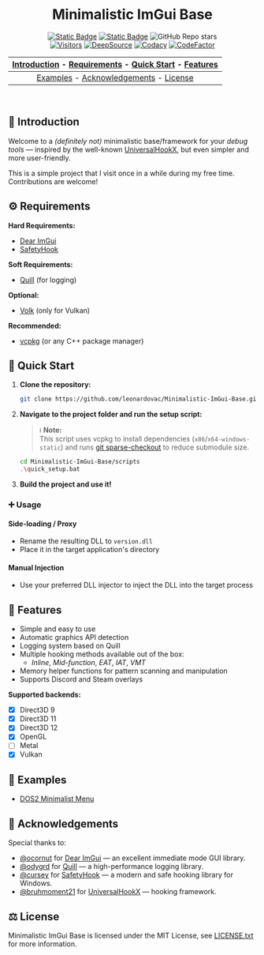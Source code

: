 <div align="center">
<h1> Minimalistic ImGui Base </h1>
<div>
<a href="https://en.wikipedia.org/wiki/C++23"><img src="https://img.shields.io/badge/Language-C%2B%2B23-f44c7c?style=flat-square" alt="Static Badge"></a>
<a href="https://github.com/leonardovac/Minimalistic-ImGui-Base/blob/main/LICENSE.txt"><img src="https://img.shields.io/badge/License-MIT-blue?style=flat-square" alt="Static Badge"></a>
<img alt="GitHub Repo stars" src="https://img.shields.io/github/stars/leonardovac/Minimalistic-ImGui-Base">
</div>
<div>
<a href="https://visitorbadge.io/status?path=https%3A%2F%2Fgithub.com%2Fleonardovac%2FMinimalistic-ImGui-Base">
<img src="https://api.visitorbadge.io/api/visitors?path=https%3A%2F%2Fgithub.com%2Fleonardovac%2FMinimalistic-ImGui-Base&label=Repo.%20Visits&countColor=%23ba68c8&style=flat-square" alt="Visitors"></a>
<a href="https://app.deepsource.com/gh/leonardovac/Minimalistic-ImGui-Base/"><img alt="DeepSource" title="DeepSource" src="https://app.deepsource.com/gh/leonardovac/Minimalistic-ImGui-Base.svg/?label=active+issues&show_trend=false&token=VEY-dCFd7Zvez753JFNRKMHy"/></a>
<a href="https://app.codacy.com/gh/leonardovac/Minimalistic-ImGui-Base/dashboard?utm_source=gh&utm_medium=referral&utm_content=&utm_campaign=Badge_grade"><img alt="Codacy" title="Codacy" src="https://img.shields.io/codacy/grade/60d23119442344d7913494bbfbdc31f7?logo=codacy&style=flat-square"/></a>
<a href="https://www.codefactor.io/repository/github/leonardovac/Minimalistic-imgui-base"><img alt="CodeFactor" title="CodeFactor" src="https://img.shields.io/codefactor/grade/github/leonardovac/Minimalistic-imgui-base?logo=codefactor&style=flat-square"/></a>
</div>

| [Introduction](#-introduction) - [Requirements](#-requirements) - [Quick Start](#-quick-start) - [Features](#-features) |
| :----------------------------------------------------------: |
| [Examples](#-examples) - [Acknowledgements](#-acknowledgements) - [License](#-license) |
</div>
<br>

## 🌱 Introduction

Welcome to a *(definitely not)* minimalistic base/framework for your *debug tools* — inspired by the well-known [UniversalHookX](https://github.com/bruhmoment21/UniversalHookX), but even simpler and more user-friendly.

This is a simple project that I visit once in a while during my free time. Contributions are welcome!

## ⚙️ Requirements

**Hard Requirements:** 

- [Dear ImGui](https://github.com/ocornut/imgui)  
- [SafetyHook](https://github.com/cursey/safetyhook)

**Soft Requirements:**

- [Quill](https://github.com/odygrd/quill) (for logging)

**Optional:**  

- [Volk](https://github.com/zeux/volk) (only for Vulkan)

**Recommended:**  

- [vcpkg](https://vcpkg.io/en/) (or any C++ package manager)

## 🚀 Quick Start

1. **Clone the repository:**
    ```bash
    git clone https://github.com/leonardovac/Minimalistic-ImGui-Base.git
    ```

2. **Navigate to the project folder and run the setup script:**

    > ℹ️ **Note:**   
    > This script uses vcpkg to install dependencies (`x86`/`x64-windows-static`) and runs [git sparse-checkout](https://git-scm.com/docs/git-sparse-checkout) to reduce submodule size.

    ```bash 
    cd Minimalistic-ImGui-Base/scripts
    .\quick_setup.bat
    ```

3. **Build the project and use it!**

### ➕ Usage

#### Side-loading / Proxy

- Rename the resulting DLL to `version.dll`
- Place it in the target application's directory

#### Manual Injection

- Use your preferred DLL injector to inject the DLL into the target process

## 🎯 Features

- Simple and easy to use
- Automatic graphics API detection
- Logging system based on Quill
- Multiple hooking methods available out of the box:
  - *Inline*, *Mid-function*, *EAT*, *IAT*, *VMT*
- Memory helper functions for pattern scanning and manipulation
- Supports Discord and Steam overlays

**Supported backends:**

- [X] Direct3D 9
- [X] Direct3D 11
- [X] Direct3D 12
- [X] OpenGL
- [ ] Metal
- [X] Vulkan

## 📂 Examples

- [DOS2 Minimalist Menu](https://github.com/leonardovac/DOS2-Minimalist-Menu)

## 🐐 Acknowledgements

Special thanks to:

- [@ocornut](https://github.com/ocornut) for [Dear ImGui](https://github.com/ocornut/imgui) — an excellent immediate mode GUI library.  
- [@odygrd](https://github.com/odygrd) for [Quill](https://github.com/odygrd/quill) — a high-performance logging library.  
- [@cursey](https://github.com/cursey) for [SafetyHook](https://github.com/cursey/safetyhook) — a modern and safe hooking library for Windows.  
- [@bruhmoment21](https://github.com/bruhmoment21) for [UniversalHookX](https://github.com/bruhmoment21/UniversalHookX) — hooking framework.  
    
## ⚖ License

Minimalistic ImGui Base is licensed under the MIT License, see [LICENSE.txt](https://github.com/leonardovac/Minimalistic-ImGui-Base/blob/main/LICENSE.txt) for more information.